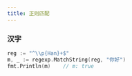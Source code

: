 ```yaml
---
title: 正则匹配
---
```


### 汉字

```go
reg := "^\\p{Han}+$"
m, _ := regexp.MatchString(reg, "你好")
fmt.Println(m)    // m: true
```

